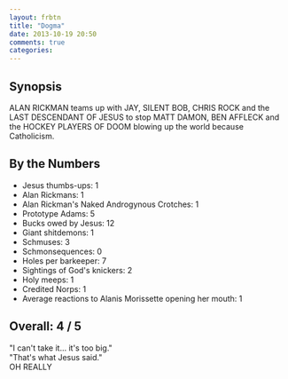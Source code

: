 ```yaml
---
layout: frbtn
title: "Dogma"
date: 2013-10-19 20:50
comments: true
categories: 
---
```


Synopsis
--------

ALAN RICKMAN teams up with JAY, SILENT BOB, CHRIS ROCK and the LAST DESCENDANT OF JESUS to stop MATT DAMON, BEN AFFLECK and the HOCKEY PLAYERS OF DOOM blowing up the world because Catholicism.

By the Numbers
--------------

* Jesus thumbs-ups: 1
* Alan Rickmans: 1
* Alan Rickman's Naked Androgynous Crotches: 1
* Prototype Adams: 5
* Bucks owed by Jesus: 12
* Giant shitdemons: 1
* Schmuses: 3
* Schmonsequences: 0
* Holes per barkeeper: 7
* Sightings of God's knickers: 2
* Holy meeps: 1
* Credited Norps: 1
* Average reactions to Alanis Morissette opening her mouth: 1

Overall: 4 / 5
--------------

"I can't take it... it's too big."<br/>
"That's what Jesus said."<br/>
OH REALLY
